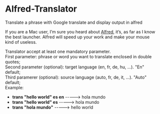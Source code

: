 Alfred-Translator
=================

Translate a phrase with Google translate and display output in alfred

If you are a Mac user, I’m sure you heard about <a href="http://www.alfredapp.com">Alfred</a>, it’s, as far as I know the best launcher. Alfred will speed up your work and make your mouse kind of useless.

Translator accept at least one mandatory parameter.<br>
First parameter: phrase or word you want to translate enclosed in double quotes;<br>
Second parameter (optional): target language (en, fr, de, hu, ...). "En" default;<br>
Third paramerer (optional): source language (auto, fr, de, it, ...). "Auto" default;<br>
Example:<br>
<ul>
    <li><strong>trans "hello world" es en</strong>   -----> hola mundo</li>
    <li><strong>trans "hello world" es</strong>      -----> hola mundo</li>
    <li><strong>trans "hola mundo"</strong>          -----> hello world</li>
</ul>